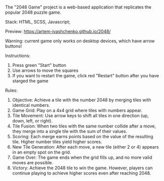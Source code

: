 The "2048 Game" project is a web-based application that replicates the popular 2048 puzzle game.

Stack: HTML, SCSS, Javascript;

Preview: https://artem-ivashchenko.github.io/2048/

Warning: current game only works on desktop devices, which have arrow buttons!

Instructions:
1. Press green "Start" button
2. Use arrows to move the squares
3. If you want to restart the game, click red "Restart" button
after you have starged the game

Rules:
1. Objective: Achieve a tile with the number 2048 by merging tiles with identical numbers.
2. Game Grid: Play on a 4x4 grid where tiles with numbers appear.
3. Tile Movement: Use arrow keys to shift all tiles in one direction (up, down, left, or right).
4. Tile Fusion: When two tiles with the same number collide after a move, they merge into a single tile with the sum of their values.
5. Scoring: Each merge earns points based on the value of the resulting tile. Higher number tiles yield higher scores.
6. New Tile Generation: After each move, a new tile (either 2 or 4) appears in an empty spot on the grid.
7. Game Over: The game ends when the grid fills up, and no more valid moves are possible.
8. Victory: Achieve the 2048 tile to win the game. However, players can continue playing to achieve higher scores even after reaching 2048.

